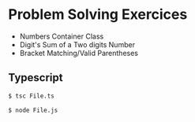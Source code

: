 # Problem Solving Exercices

- Numbers Container Class
- Digit's Sum of a Two digits Number
- Bracket Matching/Valid Parentheses

## Typescript

```bash
$ tsc File.ts
```

```bash
$ node File.js
```